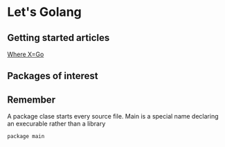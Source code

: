# Let's Golang

## Getting started articles

[Where X=Go](https://learnxinyminutes.com/docs/go/)


## Packages of interest

## Remember

A package clase starts every source file. Main is a special name declaring an
execurable rather than a library

```golang
package main

```
